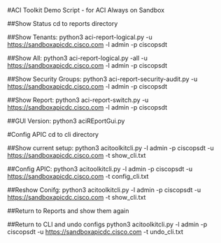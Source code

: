 #ACI Toolkit Demo Script - for ACI Always on Sandbox 

##Show Status
cd to reports directory

##Show Tenants:
python3 aci-report-logical.py -u https://sandboxapicdc.cisco.com -l admin -p ciscopsdt

##Show All:
python3 aci-report-logical.py -all -u https://sandboxapicdc.cisco.com -l admin -p ciscopsdt

##Show Security Groups:
python3 aci-report-security-audit.py -u https://sandboxapicdc.cisco.com -l admin -p ciscopsdt


##Show Report:
python3 aci-report-switch.py -u https://sandboxapicdc.cisco.com -l admin -p ciscopsdt

##GUI Version:
python3 aciREportGui.py


#Config APIC
cd to cli directory

##Show current setup:
python3 acitoolkitcli.py -l admin -p ciscopsdt -u https://sandboxapicdc.cisco.com -t show_cli.txt

##Config APIC:
python3 acitoolkitcli.py -l admin -p ciscopsdt -u https://sandboxapicdc.cisco.com -t config_cli.txt

##Reshow Conifg:
python3 acitoolkitcli.py -l admin -p ciscopsdt -u https://sandboxapicdc.cisco.com -t show_cli.txt

##Return to Reports and show them again

##Return to CLI and undo configs
python3 acitoolkitcli.py -l admin -p ciscopsdt -u https://sandboxapicdc.cisco.com -t undo_cli.txt
